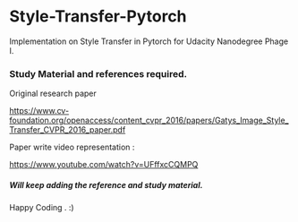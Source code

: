 # Style-Transfer-Pytorch
Implementation on Style Transfer in Pytorch for Udacity Nanodegree Phage I.

### Study Material and references required. 

Original research paper 

https://www.cv-foundation.org/openaccess/content_cvpr_2016/papers/Gatys_Image_Style_Transfer_CVPR_2016_paper.pdf


Paper write video representation :

https://www.youtube.com/watch?v=UFffxcCQMPQ


##### Will keep adding the reference and study material. 


Happy Coding . :)